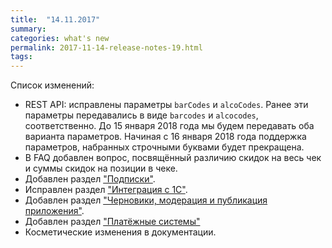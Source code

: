```yaml
---
title:  "14.11.2017"
summary:
categories: what's new
permalink: 2017-11-14-release-notes-19.html
tags:
---
```


Список изменений:

* REST API: исправлены параметры `barCodes` и `alcoCodes`. Ранее эти параметры передавались в виде `barcodes` и `alcocodes`, соответственно. До 15 января 2018 года мы будем передавать оба варианта параметров. Начиная с 16 января 2018 года поддержка параметров, набранных строчными буквами будет прекращена.
* В FAQ добавлен вопрос, посвящённый различию скидок на весь чек и суммы скидок на позиции в чеке.
* Добавлен раздел ["Подписки"](./doc_subscriptions.html).
* Исправлен раздел ["Интеграция с 1С"](./doc_1C_integration.html).
* Добавлен раздел ["Черновики, модерация и публикация приложения"](./doc_app_review.html).
* Добавлен раздел ["Платёжные системы"](./doc_doc_java_payment_systems.html)
* Косметические изменения в документации.
